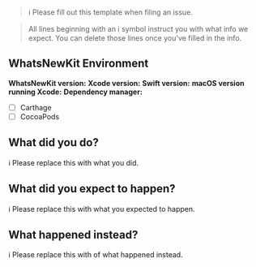 > ℹ Please fill out this template when filing an issue.

> All lines beginning with an ℹ symbol instruct you with what info we expect. You can delete those lines once you've filled in the info.

## WhatsNewKit Environment

**WhatsNewKit version:**
**Xcode version:**
**Swift version:**
**macOS version running Xcode:**
**Dependency manager:**
- [ ] Carthage
- [ ] CocoaPods

## What did you do?

ℹ Please replace this with what you did.

## What did you expect to happen?

ℹ Please replace this with what you expected to happen.

## What happened instead?

ℹ Please replace this with of what happened instead.
